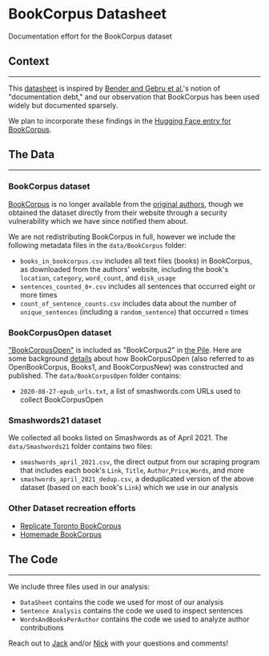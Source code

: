# BookCorpus Datasheet
Documentation effort for the BookCorpus dataset

## Context
----
This [datasheet](https://arxiv.org/abs/1803.09010) is inspired by [Bender and Gebru et al.](https://dl.acm.org/doi/abs/10.1145/3442188.3445922)'s notion of "documentation debt," and our observation that BookCorpus has been used widely but documented sparsely.

We plan to incorporate these findings in the [Hugging Face entry for BookCorpus](https://huggingface.co/datasets/bookcorpus).


## The Data
----

### BookCorpus dataset
[BookCorpus](https://huggingface.co/datasets/bookcorpus) is no longer available from the [original authors](https://yknzhu.wixsite.com/mbweb), though we obtained the dataset directly from their website through a security vulnerability which we have since notified them about.

We are not redistributing BookCorpus in full, however we include the following metadata files in the `data/BookCorpus` folder:
* `books_in_bookcorpus.csv` includes all text files (books) in BookCorpus, as downloaded from the authors' website, including the book's `location`, `category`, `word_count`, and `disk_usage` 
* `sentences_counted_8+.csv` includes all sentences that occurred eight or more times
* `count_of_sentence_counts.csv` includes data about the number of `unique_sentences` (including a `random_sentence`) that occurred `n` times


### BookCorpusOpen dataset
["BookCorpusOpen"](https://huggingface.co/datasets/bookcorpusopen) is included as "BookCorpus2" in [the Pile](https://arxiv.org/abs/2101.00027). Here are some background [details](https://github.com/soskek/bookcorpus/issues/27) about how BookCorpusOpen (also referred to as OpenBookCorpus, Books1, and BookCorpusNew) was constructed and published. The `data/BookCorpusOpen` folder contains:
* `2020-08-27-epub_urls.txt`, a list of smashwords.com URLs used to collect BookCorpusOpen


### Smashwords21 dataset
We collected all books listed on Smashwords as of April 2021. The `data/Smashwords21` folder contains two files:
* `smashwords_april_2021.csv`, the direct output from our scraping program that includes each book's `Link`, `Title`, `Author`,`Price`,`Words`, and more
* `smashwords_april_2021_dedup.csv`, a deduplicated version of the above dataset (based on each book's `Link`) which we use in our analysis


### Other Dataset recreation efforts
* [Replicate Toronto BookCorpus](https://github.com/sgraaf/Replicate-Toronto-BookCorpus)
* [Homemade BookCorpus](https://github.com/soskek/bookcorpus)


## The Code
----
We include three files used in our analysis:
* `DataSheet` contains the code we used for most of our analysis
* `Sentence Analysis` contains the code we used to inspect sentences
* `WordsAndBooksPerAuthor` contains the code we used to analyze author contributions


Reach out to [Jack](https://twitter.com/jackbandy) and/or [Nick](https://twitter.com/nickmvincent) with your questions and comments!
